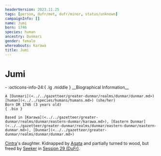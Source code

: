 ```yaml
---
headerVersion: 2023.11.25
tags: [person, dufr/met, dufr/minor, status/unknown]
campaignInfo: []
name: Jumi
born: 1746
species: human
ancestry: Dunmari
gender: female
whereabouts: Karawa
title: Jumi
---
```

# Jumi
<div class="grid cards ext-narrow-margin ext-one-column" markdown>
- :octicons-info-24:{ .lg .middle } __Biographical Information__

    A [Dunmari](<../../gazetteer/greater-dunmar/realms/dunmar/dunmar.md>) [human](<../../species/humans/humans.md>) (she/her)  
    Born DR 1746 (3 years old)  
    { .bio }

    Based in [Karawa](<../../gazetteer/greater-dunmar/realms/dunmar/eastern-dunmar/karawa.md>), [Eastern Dunmar](<../../gazetteer/greater-dunmar/realms/dunmar/eastern-dunmar/eastern-dunmar.md>), [Dunmar](<../../gazetteer/greater-dunmar/realms/dunmar/dunmar.md>)
</div>


[Cintra](<./cintra.md>)'s daughter. Kidnapped by [Agata](<../fey/agata.md>) and partially turned to wood, but freed by [Seeker](<../pcs/dunmar-fellowship/seeker.md>) in [Session 29 (DuFr)](<../../campaigns/dunmari-frontier/session-notes/session-29-dufr.md>). 